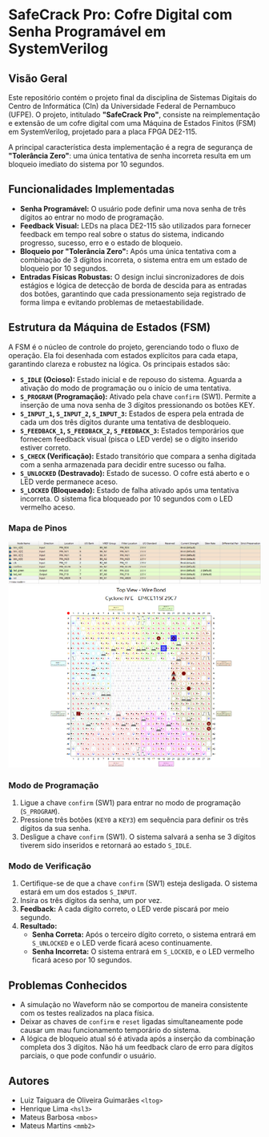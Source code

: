 # SafeCrack Pro: Cofre Digital com Senha Programável em SystemVerilog

## Visão Geral

Este repositório contém o projeto final da disciplina de Sistemas Digitais do Centro de Informática (CIn) da Universidade Federal de Pernambuco (UFPE). O projeto, intitulado **"SafeCrack Pro"**, consiste na reimplementação e extensão de um cofre digital com uma Máquina de Estados Finitos (FSM) em SystemVerilog, projetado para a placa FPGA DE2-115.

A principal característica desta implementação é a regra de segurança de **"Tolerância Zero"**: uma única tentativa de senha incorreta resulta em um bloqueio imediato do sistema por 10 segundos.

## Funcionalidades Implementadas

* **Senha Programável:** O usuário pode definir uma nova senha de três dígitos ao entrar no modo de programação.
* **Feedback Visual:** LEDs na placa DE2-115 são utilizados para fornecer feedback em tempo real sobre o status do sistema, indicando progresso, sucesso, erro e o estado de bloqueio.
* **Bloqueio por "Tolerância Zero":** Após uma única tentativa com a combinação de 3 dígitos incorreta, o sistema entra em um estado de bloqueio por 10 segundos.
* **Entradas Físicas Robustas:** O design inclui sincronizadores de dois estágios e lógica de detecção de borda de descida para as entradas dos botões, garantindo que cada pressionamento seja registrado de forma limpa e evitando problemas de metaestabilidade.

## Estrutura da Máquina de Estados (FSM)

A FSM é o núcleo de controle do projeto, gerenciando todo o fluxo de operação. Ela foi desenhada com estados explícitos para cada etapa, garantindo clareza e robustez na lógica. Os principais estados são:

* **`S_IDLE` (Ocioso):** Estado inicial e de repouso do sistema. Aguarda a ativação do modo de programação ou o início de uma tentativa.
* **`S_PROGRAM` (Programação):** Ativado pela chave `confirm` (SW1). Permite a inserção de uma nova senha de 3 dígitos pressionando os botões KEY.
* **`S_INPUT_1`, `S_INPUT_2`, `S_INPUT_3`:** Estados de espera pela entrada de cada um dos três dígitos durante uma tentativa de desbloqueio.
* **`S_FEEDBACK_1`, `S_FEEDBACK_2`, `S_FEEDBACK_3`:** Estados temporários que fornecem feedback visual (pisca o LED verde) se o dígito inserido estiver correto.
* **`S_CHECK` (Verificação):** Estado transitório que compara a senha digitada com a senha armazenada para decidir entre sucesso ou falha.
* **`S_UNLOCKED` (Destravado):** Estado de sucesso. O cofre está aberto e o LED verde permanece aceso.
* **`S_LOCKED` (Bloqueado):** Estado de falha ativado após uma tentativa incorreta. O sistema fica bloqueado por 10 segundos com o LED vermelho aceso.

### Mapa de Pinos

![MAPA PINOS](assets/MAPA_PINOS.png)
![TABELA PINOS](assets/IMG_PINOS.png)

### Modo de Programação

1.  Ligue a chave `confirm` (SW1) para entrar no modo de programação (`S_PROGRAM`).
2.  Pressione três botões (`KEY0` a `KEY3`) em sequência para definir os três dígitos da sua senha.
3.  Desligue a chave `confirm` (SW1). O sistema salvará a senha se 3 dígitos tiverem sido inseridos e retornará ao estado `S_IDLE`.

### Modo de Verificação

1.  Certifique-se de que a chave `confirm` (SW1) esteja desligada. O sistema estará em um dos estados `S_INPUT`.
2.  Insira os três dígitos da senha, um por vez.
3.  **Feedback:** A cada dígito correto, o LED verde piscará por meio segundo.
4.  **Resultado:**
    * **Senha Correta:** Após o terceiro dígito correto, o sistema entrará em `S_UNLOCKED` e o LED verde ficará aceso continuamente.
    * **Senha Incorreta:** O sistema entrará em `S_LOCKED`, e o LED vermelho ficará aceso por 10 segundos.

## Problemas Conhecidos

* A simulação no Waveform não se comportou de maneira consistente com os testes realizados na placa física.
* Deixar as chaves de `confirm` e `reset` ligadas simultaneamente pode causar um mau funcionamento temporário do sistema.
* A lógica de bloqueio atual só é ativada após a inserção da combinação completa dos 3 dígitos. Não há um feedback claro de erro para dígitos parciais, o que pode confundir o usuário.

## Autores

* Luiz Taiguara de Oliveira Guimarães `<ltog>`
* Henrique Lima `<hsl3>`
* Mateus Barbosa `<mbos>`
* Mateus Martins `<mmb2>`
